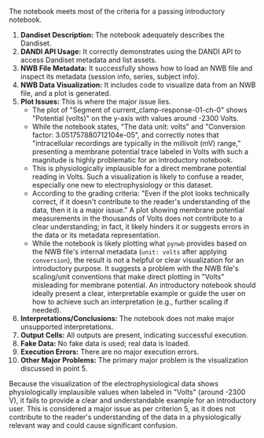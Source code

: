 The notebook meets most of the criteria for a passing introductory notebook.
1.  **Dandiset Description:** The notebook adequately describes the Dandiset.
2.  **DANDI API Usage:** It correctly demonstrates using the DANDI API to access Dandiset metadata and list assets.
3.  **NWB File Metadata:** It successfully shows how to load an NWB file and inspect its metadata (session info, series, subject info).
4.  **NWB Data Visualization:** It includes code to visualize data from an NWB file, and a plot is generated.
5.  **Plot Issues:** This is where the major issue lies.
    *   The plot of "Segment of current_clamp-response-01-ch-0" shows "Potential (volts)" on the y-axis with values around -2300 Volts.
    *   While the notebook states, "The data unit: volts" and "Conversion factor: 3.051757880712104e-05", and correctly notes that "intracellular recordings are typically in the millivolt (mV) range," presenting a membrane potential trace labeled in Volts with such a magnitude is highly problematic for an introductory notebook.
    *   This is physiologically implausible for a direct membrane potential reading in Volts. Such a visualization is likely to confuse a reader, especially one new to electrophysiology or this dataset.
    *   According to the grading criteria: "Even if the plot looks technically correct, if it doesn't contribute to the reader's understanding of the data, then it is a major issue." A plot showing membrane potential measurements in the thousands of Volts does not contribute to a clear understanding; in fact, it likely hinders it or suggests errors in the data or its metadata representation.
    *   While the notebook is likely plotting what `pynwb` provides based on the NWB file's internal metadata (`unit: volts` after applying `conversion`), the result is not a helpful or clear visualization for an introductory purpose. It suggests a problem with the NWB file's scaling/unit conventions that make direct plotting in "Volts" misleading for membrane potential. An introductory notebook should ideally present a clear, interpretable example or guide the user on how to achieve such an interpretation (e.g., further scaling if needed).
6.  **Interpretations/Conclusions:** The notebook does not make major unsupported interpretations.
7.  **Output Cells:** All outputs are present, indicating successful execution.
8.  **Fake Data:** No fake data is used; real data is loaded.
9.  **Execution Errors:** There are no major execution errors.
10. **Other Major Problems:** The primary major problem is the visualization discussed in point 5.

Because the visualization of the electrophysiological data shows physiologically implausible values when labeled in "Volts" (around -2300 V), it fails to provide a clear and understandable example for an introductory user. This is considered a major issue as per criterion 5, as it does not contribute to the reader's understanding of the data in a physiologically relevant way and could cause significant confusion.